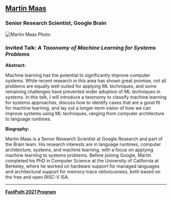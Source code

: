 ## [Martin Maas](http://www.martin-maas.com)
### Senior Research Scientist, Google Brain

![Martin Maas Photo](https://lh6.googleusercontent.com/S5A4CJwsC4DvDZyy9MADGXSIeq5cc6BvOdi8iiekX9oBCi94UUwcjvU8cEagKzo-8TsmbNGGp2stuRtVGLtLm9mOIVcewLvglcFeDDfDuVifw0uq=w1280)

### Invited Talk:  *A Taxonomy of Machine Learning for Systems Problems*

**Abstract:**

Machine learning has the potential to significantly improve computer systems. While recent research in this area has shown great promise, not all problems are equally well-suited for applying ML techniques, and some remaining challenges have prevented wider adoption of ML techniques in systems. In this talk, I will introduce a taxonomy to classify machine learning for systems approaches, discuss how to identify cases that are a good fit for machine learning, and lay out a longer-term vision of how we can improve systems using ML techniques, ranging from computer architecture to language runtimes.

**Biography:**

Martin Maas is a Senior Research Scientist at Google Research and part of the Brain team.  His research interests are in language runtimes, computer architecture, systems, and machine learning, with a focus on applying machine learning to systems problems. Before joining Google, Martin completed his PhD in Computer Science at the University of California at Berkeley, where he worked on hardware support for managed languages and architectural support for memory-trace obliviousness, both based on the free and open RISC-V ISA.

----
**[FastPath 2021 Program](https://tinyurl.com/fastpath2021/Program)**
